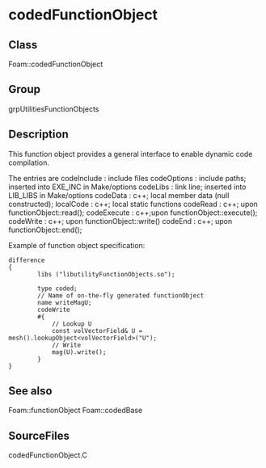 # codedFunctionObject 
## Class
Foam::codedFunctionObject

## Group
grpUtilitiesFunctionObjects

## Description
This function object provides a general interface to enable dynamic code
compilation.

The entries are
        codeInclude : include files
        codeOptions : include paths; inserted into EXE_INC in Make/options
        codeLibs    : link line; inserted into LIB_LIBS in Make/options
        codeData    : c++; local member data (null constructed);
        localCode   : c++; local static functions
        codeRead    : c++; upon functionObject::read();
        codeExecute : c++;upon functionObject::execute();
        codeWrite   : c++; upon functionObject::write()
        codeEnd     : c++; upon functionObject::end();

Example of function object specification:
```
difference
{
        libs ("libutilityFunctionObjects.so");

        type coded;
        // Name of on-the-fly generated functionObject
        name writeMagU;
        codeWrite
        #{
            // Lookup U
            const volVectorField& U = mesh().lookupObject<volVectorField>("U");
            // Write
            mag(U).write();
        }
}
```


## See also
Foam::functionObject
Foam::codedBase

## SourceFiles
codedFunctionObject.C

